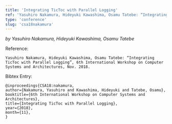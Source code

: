 ```yaml
---
title: 'Integrating TicToc with Parallel Logging'
ref: 'Yasuhiro Nakamura, Hideyuki Kawashima, Osamu Tatebe: “Integrating TicToc with Parallel Logging”, 6th International Workshop on Computer Systems and Architectures, Nov. 2018.'
type: 'conference'
slug: 'csa18nakamura'
---
```


*by Yasuhiro Nakamura, Hideyuki Kawashima, Osamu Tatebe*

Reference:
```
Yasuhiro Nakamura, Hideyuki Kawashima, Osamu Tatebe: “Integrating TicToc with Parallel Logging”, 6th International Workshop on Computer Systems and Architectures, Nov. 2018.
```

Bibtex Entry:
```
@inproceedings{CSA18:nakamura,
author={Nakamura, Yasuhiro and Kawashima, Hideyuki and Tatebe, Osamu},
booktitle={6th International Workshop on Computer Systems and Architectures},
title={Integrating TicToc with Parallel Logging},
year={2018},
month={11},
}
```
